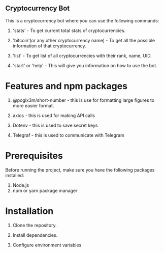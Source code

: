 ## Cryptocurrency Bot

This is a cryptocurrency bot where you can use the following commands:

1. 'stats' - To get current total stats of cryptocurrencies.

1. 'bitcoin'(or any other cryptocurrency name) - To get all the possible information of that cryptocurrency.

1. 'list' - To get list of all cryptocurrencies with their rank, name, UID.

1. 'start' or 'help' - This will give you information on how to use the bot.

# Features and npm packages

1. @pogix3m/short-number - this is use for formatting large figures to more easier format.

1. axios - this is used for making API calls

1. Dotenv - this is used to save secret keys

1. Telegraf - this is used to communicate with Telegram

# Prerequisites

Before running the project, make sure you have the following packages installed:

1. Node.js
1. npm or yarn package manager

# Installation

1. Clone the repository.

1. Install dependencies.

1. Configure environment variables
